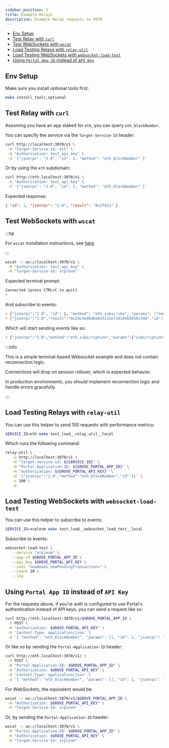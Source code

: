 ```yaml
---
sidebar_position: 3
title: Example Relays
description: Example Relay requests to PATH
---
```


- [Env Setup](#env-setup)
- [Test Relay with `curl`](#test-relay-with-curl)
- [Test WebSockets with `wscat`](#test-websockets-with-wscat)
- [Load Testing Relays with `relay-util`](#load-testing-relays-with-relay-util)
- [Load Testing WebSockets with `websocket-load-test`](#load-testing-websockets-with-websocket-load-test)
- [Using `Portal App ID` instead of `API Key`](#using-portal-app-id-instead-of-api-key)

## Env Setup

Make sure you install optional tools first:

```bash
make install_tools_optional
```

## Test Relay with `curl`

Assuming you have an app staked for `eth`, you can query `eth_blockNumber`.

You can specify the service via the `Target-Service-Id` header:

```bash
curl http://localhost:3070/v1 \
 -H "Target-Service-Id: eth" \
 -H "Authorization: test_api_key" \
 -d '{"jsonrpc": "2.0", "id": 1, "method": "eth_blockNumber" }'
```

Or by using the `eth` subdomain:

```bash
curl http://eth.localhost:3070/v1 \
 -H "Authorization: test_api_key" \
 -d '{"jsonrpc": "2.0", "id": 1, "method": "eth_blockNumber" }'
```

Expected response:

```json
{ "id": 1, "jsonrpc": "2.0", "result": "0x2f01a" }
```

## Test WebSockets with `wscat`

:::tip

For `wscat` installation instructions, see [here](https://github.com/ArtiomL/wscat?tab=readme-ov-file#installation).

:::

```bash
wscat -c ws://localhost:3070/v1 \
 -H "Authorization: test_api_key" \
 -H "Target-Service-Id: xrplevm"
```

Expected terminal prompt:

```bash
Connected (press CTRL+C to quit)
>
```

And subscribe to events:

```bash
> {"jsonrpc":"2.0", "id": 1, "method": "eth_subscribe", "params": ["newHeads"]}
< {"jsonrpc":"2.0","result":"0x2dc4edb4ba815232ef2d144b5818c540","id":1}
```

Which will start sending events like so:

```bash
< {"jsonrpc":"2.0","method":"eth_subscription","params":{"subscription":"0x2dc4edb4ba815232ef2d144b5818c540","result":{"parentHash":"0xaf1ebef9181d53a61a05b328646e747b5100eaa7ea301e21f2b5b1772beda053", ...
```

:::info

This is a simple terminal-based Websocket example and does not contain reconnection logic.

Connections will drop on session rollover, which is expected behavior.

In production environments, you should implement reconnection logic and handle errors gracefully.

:::

## Load Testing Relays with `relay-util`

You can use this helper to send 100 requests with performance metrics:

```bash
SERVICE_ID=eth make test_load__relay_util__local
```

Which runs the following command:

```bash
relay-util \
   -u http://localhost:3070/v1 \
   -H "target-service-id: ${SERVICE_ID}" \
   -H "Portal-Application-ID: ${GROVE_PORTAL_APP_ID}" \
   -H "authorization: ${GROVE_PORTAL_API_KEY}" \
   -d '{"jsonrpc":"2.0","method":"eth_blockNumber","id":1}' \
   -x 100 \
   -b
```

## Load Testing WebSockets with `websocket-load-test`

You can use this helper to subscribe to events:

```bash
SERVICE_ID=xrplevm make test_load__websocket_load_test__local
```

Subscribe to events:

```bash
websocket-load-test \
   --service "xrplevm" \
   --app-id $GROVE_PORTAL_APP_ID \
   --api-key $GROVE_PORTAL_API_KEY \
   --subs "newHeads,newPendingTransactions" \
   --count 10 \
   --log
```

## Using `Portal App ID` instead of `API Key`

For the requests above, if you're auth is configured to use Portal's authentication
instead of API keys, you can send a request like so:

```bash
curl http://eth.localhost:3070/v1/$GROVE_PORTAL_APP_ID \
 -X POST \
 -H "Authorization: $GROVE_PORTAL_API_KEY" \
 -H 'Content-Type: application/json' \
 -d '{ "method": "eth_blockNumber", "params": [], "id": 1, "jsonrpc": "2.0" }'
```

Or like so by sending the `Portal-Application-ID` header:

```bash
curl http://eth.localhost:3070/v1/ \
 -X POST \
 -H "Portal-Application-ID: $GROVE_PORTAL_APP_ID" \
 -H "Authorization: $GROVE_PORTAL_API_KEY" \
 -H 'Content-Type: application/json' \
 -d '{ "method": "eth_blockNumber", "params": [], "id": 1, "jsonrpc": "2.0" }'
```

For WebSockets, the equivalent would be:

```bash
wscat -c ws://localhost:3070/v1/$GROVE_PORTAL_APP_ID \
 -H "Authorization: $GROVE_PORTAL_API_KEY" \
 -H "Target-Service-Id: xrplevm"
```

Or, by sending the `Portal-Application-ID` header:

```bash
wscat -c ws://localhost:3070/v1 \
 -H "Portal-Application-ID: $GROVE_PORTAL_APP_ID" \
 -H "Authorization: $GROVE_PORTAL_API_KEY" \
 -H "Target-Service-Id: xrplevm"
```

